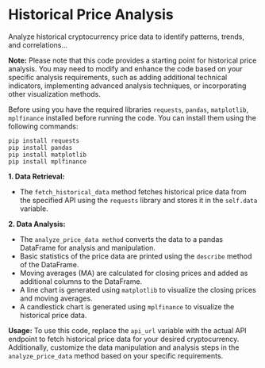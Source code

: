 # Historical Price Analysis
Analyze historical cryptocurrency price data to identify patterns, trends, and correlations...

__Note:__ Please note that this code provides a starting point for historical price analysis. You may need to modify and enhance the code based on your specific analysis requirements, such as adding additional technical indicators, implementing advanced analysis techniques, or incorporating other visualization methods.
  

Before using you have the required libraries ```requests```, ```pandas```, ```matplotlib```, ```mplfinance``` installed before running the code. You can install them using the following commands:
```
pip install requests
pip install pandas
pip install matplotlib
pip install mplfinance
```

__1. Data Retrieval:__

 - The ```fetch_historical_data``` method fetches historical price data from the specified API using the ```requests``` library and stores it in the ```self.data``` variable.
   

__2. Data Analysis:__

 - The ```analyze_price_data method``` converts the data to a pandas DataFrame for analysis and manipulation.
 - Basic statistics of the price data are printed using the ```describe``` method of the DataFrame.
 - Moving averages (MA) are calculated for closing prices and added as additional columns to the DataFrame.
 - A line chart is generated using ```matplotlib``` to visualize the closing prices and moving averages.
 - A candlestick chart is generated using ```mplfinance``` to visualize the historical price data.

__Usage:__ To use this code, replace the ```api_url``` variable with the actual API endpoint to fetch historical price data for your desired cryptocurrency. Additionally, customize the data manipulation and analysis steps in the ```analyze_price_data``` method based on your specific requirements.
